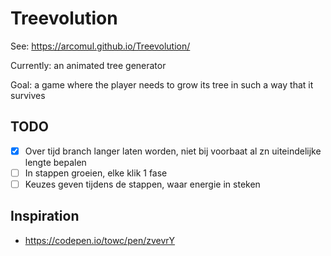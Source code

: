 # Treevolution

See: https://arcomul.github.io/Treevolution/

Currently: an animated tree generator

Goal: a game where the player needs to grow its tree in such a way that it survives

## TODO

- [x] Over tijd branch langer laten worden, niet bij voorbaat al zn uiteindelijke lengte bepalen
- [ ] In stappen groeien, elke klik 1 fase
- [ ] Keuzes geven tijdens de stappen, waar energie in steken

## Inspiration

- https://codepen.io/towc/pen/zvevrY
